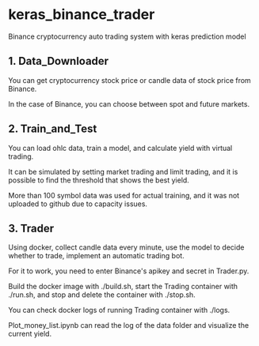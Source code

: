 # keras_binance_trader
Binance cryptocurrency auto trading system with keras prediction model

## 1. Data_Downloader
You can get cryptocurrency stock price or candle data of stock price from Binance.

In the case of Binance, you can choose between spot and future markets.


## 2. Train_and_Test

You can load ohlc data, train a model, and calculate yield with virtual trading.

It can be simulated by setting market trading and limit trading, and it is possible to find the threshold that shows the best yield.

More than 100 symbol data was used for actual training, and it was not uploaded to github due to capacity issues.


## 3. Trader

Using docker, collect candle data every minute, use the model to decide whether to trade, implement an automatic trading bot.

For it to work, you need to enter Binance's apikey and secret in Trader.py.

Build the docker image with ./build.sh, start the Trading container with ./run.sh, and stop and delete the container with ./stop.sh.

You can check docker logs of running Trading container with ./logs.

Plot_money_list.ipynb can read the log of the data folder and visualize the current yield.

